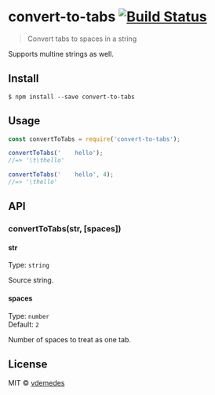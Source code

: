 # convert-to-tabs [![Build Status](https://travis-ci.org/vdemedes/convert-to-tabs.svg?branch=master)](https://travis-ci.org/vdemedes/convert-to-tabs)

> Convert tabs to spaces in a string

Supports multine strings as well.


## Install

```
$ npm install --save convert-to-tabs
```


## Usage

```js
const convertToTabs = require('convert-to-tabs');

convertToTabs('    hello');
//=> '\t\thello'

convertToTabs('    hello', 4);
//=> '\thello'
```


## API

### convertToTabs(str, [spaces])

#### str

Type: `string`

Source string.

#### spaces

Type: `number`<br>
Default: `2`

Number of spaces to treat as one tab.


## License

MIT © [vdemedes](https://github.com/vdemedes)
